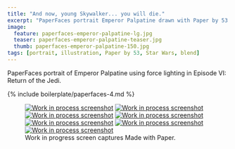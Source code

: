 ```yaml
---
title: "And now, young Skywalker... you will die."
excerpt: "PaperFaces portrait Emperor Palpatine drawn with Paper by 53 on an iPad."
image: 
  feature: paperfaces-emperor-palpatine-lg.jpg
  teaser: paperfaces-emperor-palpatine-teaser.jpg
  thumb: paperfaces-emperor-palpatine-150.jpg
tags: [portrait, illustration, Paper by 53, Star Wars, blend]
---
```


PaperFaces portrait of Emperor Palpatine using force lighting in Episode VI: Return of the Jedi.

{% include boilerplate/paperfaces-4.md %}

<figure class="third">
	<a href="{{ site.url }}/assets/images/paperfaces-emperor-palpatine-process-1-lg.jpg"><img src="{{ site.url }}/assets/images/paperfaces-emperor-palpatine-process-1-600.jpg" alt="Work in process screenshot"></a>
	<a href="{{ site.url }}/assets/images/paperfaces-emperor-palpatine-process-2-lg.jpg"><img src="{{ site.url }}/assets/images/paperfaces-emperor-palpatine-process-2-600.jpg" alt="Work in process screenshot"></a>
	<a href="{{ site.url }}/assets/images/paperfaces-emperor-palpatine-process-3-lg.jpg"><img src="{{ site.url }}/assets/images/paperfaces-emperor-palpatine-process-3-600.jpg" alt="Work in process screenshot"></a>
	<a href="{{ site.url }}/assets/images/paperfaces-emperor-palpatine-process-4-lg.jpg"><img src="{{ site.url }}/assets/images/paperfaces-emperor-palpatine-process-4-600.jpg" alt="Work in process screenshot"></a>
	<a href="{{ site.url }}/assets/images/paperfaces-emperor-palpatine-process-5-lg.jpg"><img src="{{ site.url }}/assets/images/paperfaces-emperor-palpatine-process-5-600.jpg" alt="Work in process screenshot"></a>
	<a href="{{ site.url }}/assets/images/paperfaces-emperor-palpatine-process-6-lg.jpg"><img src="{{ site.url }}/assets/images/paperfaces-emperor-palpatine-process-6-600.jpg" alt="Work in process screenshot"></a>
	<a href="{{ site.url }}/assets/images/paperfaces-emperor-palpatine-process-7-lg.jpg"><img src="{{ site.url }}/assets/images/paperfaces-emperor-palpatine-process-7-600.jpg" alt="Work in process screenshot"></a>
	<figcaption>Work in progress screen captures Made with Paper.</figcaption>
</figure>
